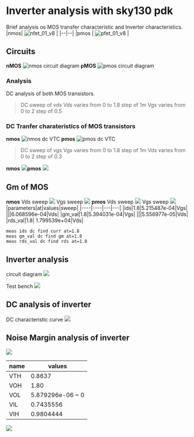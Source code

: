 # Inverter analysis with sky130 pdk
Brief analysis os MOS transfer characteristic and Inverter characteristics.
|nmos| ![nfet_01_v8](https://imgur.com/fH1NI8Is.png) |
|--|--|
|pmos | ![pfet_01_v8](https://imgur.com/1tG3RNvs.png) |

## Circuits
**nMOS**
![nmos circuit diagram](https://imgur.com/EnDXLCs.png)
**pMOS**
![pmos circuit diagram](https://imgur.com/Iwy6rux.png)
### Analysis

DC analysis of both MOS transistors.

>DC sweep of vds
>Vds varies from 0 to 1.8 step of 1m 
>Vgs varies from 0 to 2 step of 0.5 

### DC Tranfer charateristics of MOS transistors
**nmos**
![nmos dc VTC](https://imgur.com/YUxFrlK.png)
**pmos**
![pmos dc VTC](https://imgur.com/x9CD1Qv.png)
>DC sweep of vgs
>Vgs varies from 0 to 1.8 step of 1m 
>Vds varies from 0 to 2 step of 0.3

**nmos**
![](https://imgur.com/Nb0RUJY.png)**pmos**
![](https://imgur.com/yXyPx17.png)
## Gm of MOS
**nmos**
Vds sweep
![](https://imgur.com/BDXNgoQ.png)
Vgs sweep
![](https://imgur.com/MAne8TM.png)
**pmos**
Vds sweep
![](https://imgur.com/e4rLkN6.png)
Vgs sweep
![](https://imgur.com/QDlHf5G.png)
|parameters|at|values|sweep|
|----|----|---|---|
|ids|1.8|5.215487e-04|Vgs|
|||6.068596e-04|Vds|
|gm_val|1.8|5.394031e-04|Vgs|
|||5.556977e-05|Vds|
|rds_val|1.8| 1.799539e+04|Vds|

```
meas ids dc find curr at=1.8
meas gm_val dc find gm at=1.8
meas rds_val dc find rds at=1.8
```
## Inverter analysis
circuit diagram
![](https://imgur.com/eapaFEU.png)

Test bench
![](https://imgur.com/yv5AVBx.png)
## DC analysis of inverter
DC characteristic curve
![](https://imgur.com/NsSF7mv.png)

Noise Margin analysis of inverter
---
![](https://imgur.com/W3uvMQj.png)

|name|values|
|---|---|
|VTH|  0.8637|
|VOH|1.80|
|VOL|5.879296e-06 ~ 0|
|VIL|0.7435556
|VIH|0.9804444|

![](https://imgur.com/iLmdeZ9.png)



